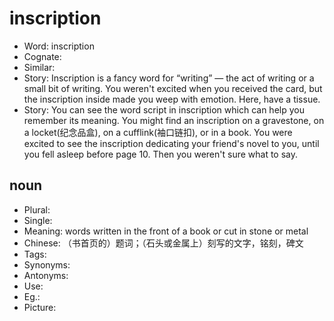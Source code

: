 # inscription

- Word: inscription
- Cognate: 
- Similar: 
- Story: Inscription is a fancy word for “writing” — the act of writing or a small bit of writing. You weren't excited when you received the card, but the inscription inside made you weep with emotion. Here, have a tissue.
- Story: You can see the word script in inscription which can help you remember its meaning. You might find an inscription on a gravestone, on a locket(纪念品盒), on a cufflink(袖口链扣), or in a book. You were excited to see the inscription dedicating your friend's novel to you, until you fell asleep before page 10. Then you weren't sure what to say.

## noun

- Plural: 
- Single: 
- Meaning: words written in the front of a book or cut in stone or metal
- Chinese: （书首页的）题词；（石头或金属上）刻写的文字，铭刻，碑文
- Tags: 
- Synonyms: 
- Antonyms: 
- Use: 
- Eg.: 
- Picture: 

